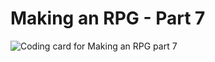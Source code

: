 # Making an RPG - Part 7

![Coding card for Making an RPG part 7](/static/coding-cards/15-rpg-part-7.jpg)
